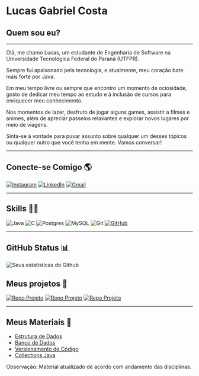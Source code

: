 # Lucas Gabriel Costa

## Quem sou eu?
------

Olá, me chamo Lucas, um estudante de Engenharia de Software na Universidade Tecnológica Federal do Paraná (UTFPR).

Sempre fui apaixonado pela tecnologia, e atualmente, meu coração bate mais forte por Java.

Em meu tempo livre ou sempre que encontro um momento de ociosidade, gosto de dedicar meu tempo ao estudo e à inclusão de cursos para enriquecer meu conhecimento. 

Nos momentos de lazer, desfruto de jogar alguns games, assistir a filmes e animes, além de apreciar passeios relaxantes e explorar novos lugares por meio de viagens.

Sinta-se à vontade para puxar assunto sobre qualquer um desses tópicos ou qualquer outro que você tenha em mente. Vamos conversar!

------

## Conecte-se Comigo 🌎
[![Instagram](https://img.shields.io/badge/Instagram-%23E4405F.svg?style=for-the-badge&logo=Instagram&logoColor=white)](https://www.instagram.com/lucg.exe/) 
[![LinkedIn](https://img.shields.io/badge/linkedin-%230077B5.svg?style=for-the-badge&logo=linkedin&logoColor=white)](https://www.linkedin.com/in/rxluk/)
[![Gmail](https://img.shields.io/badge/Gmail-D14836?style=for-the-badge&logo=gmail&logoColor=white)](mailto:lucasg.exe@gmail.com)

-------

## Skills 🧙‍♂️
![Java](https://img.shields.io/badge/java-%23ED8B00.svg?style=for-the-badge&logo=openjdk&logoColor=white)
![C](https://img.shields.io/badge/c-%2300599C.svg?style=for-the-badge&logo=c&logoColor=white)
![Postgres](https://img.shields.io/badge/postgres-%23316192.svg?style=for-the-badge&logo=postgresql&logoColor=white)
![MySQL](https://img.shields.io/badge/mysql-%2300f.svg?style=for-the-badge&logo=mysql&logoColor=white)
![Git](https://img.shields.io/badge/git-%23F05033.svg?style=for-the-badge&logo=git&logoColor=white)
[![GitHub](https://img.shields.io/badge/GitHub-000?style=for-the-badge&logo=github&logoColor=30A3DC)](https://docs.github.com/)

--------

## GitHub Status 📊
![Seus estatísticas do Github](https://github-readme-stats.vercel.app/api?username=rxluk&show_icons=true&theme=radical)


## Meus projetos 💼
[![Repo Projeto](https://github-readme-stats.vercel.app/api/pin/?username=rxluk&repo=Gerenciamento-de-Transporte-de-Entrega&bg_color=141321&border_color=30A3DC&show_icons=true&icon_color=30A3DC&title_color=fb418c&text_color=a0f1eb)](https://github.com/rxluk/Gerenciamento-de-Transporte-de-Entrega.git)
[![Repo Projeto](https://github-readme-stats.vercel.app/api/pin/?username=rxluk&repo=Gestao-Hotel&bg_color=141321&border_color=30A3DC&show_icons=true&icon_color=30A3DC&title_color=fb418c&text_color=a0f1eb)](https://github.com/rxluk/Gestao-Hotel.git)
[![Repo Projeto](https://github-readme-stats.vercel.app/api/pin/?username=rxluk&repo=Jogo-da-Velha&bg_color=141321&border_color=30A3DC&show_icons=true&icon_color=30A3DC&title_color=fb418c&text_color=a0f1eb)](https://github.com/rxluk/Jogo-da-Velha.git)

--------

## Meus Materiais 📕
* [Estrutura de Dados](https://educaplanner.notion.site/Estrutura-de-Dados-f09214e848194b2d80f186023f82f410?pvs=4)<br>
* [Banco de Dados](https://educaplanner.notion.site/Banco-de-Dados-2-96b2138d6cc44c099b86f4ed56279f3b?pvs=4)<br>
* [Versionamento de Código](https://educaplanner.notion.site/Versionamento-de-C-digo-Git-Github-0769cb0f15a44f2da996be3c300d8661?pvs=4)<br>
* [Collections Java](https://educaplanner.notion.site/Collections-Java-4af7bd4876dc45619678f58b34c05fe7?pvs=4)

Observação: Material atualizado de acordo com andamento das disciplinas.
